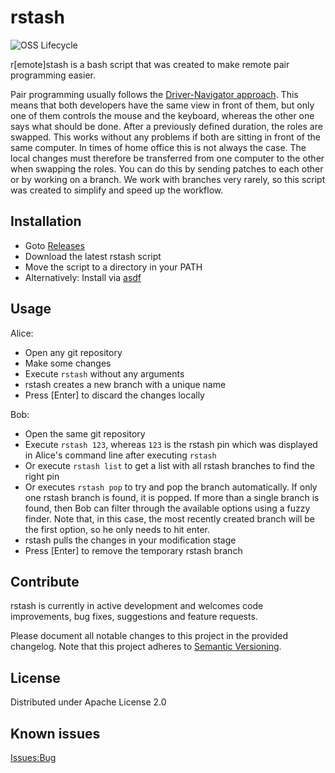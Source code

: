 # rstash
![OSS Lifecycle](https://img.shields.io/osslifecycle?file_url=https%3A%2F%2Fgithub.com%2Fotto-de%2Frstash%2Fblob%2Fmaster%2FOSSMETADATA)

r[emote]stash is a bash script that was created to make remote pair programming easier.

Pair programming usually follows the [Driver-Navigator approach](https://martinfowler.com/articles/on-pair-programming.html#DriverAndNavigator). This means that both developers have the same view in front of them, but only one of them controls the mouse and the keyboard, whereas the other one says what should be done. After a previously defined duration, the roles are swapped. This works without any problems if both are sitting in front of the same computer. In times of home office this is not always the case. The local changes must therefore be transferred from one computer to the other when swapping the roles. You can do this by sending patches to each other or by working on a branch. We work with branches very rarely, so this script was created to simplify and speed up the workflow.

## Installation
- Goto [Releases](https://github.com/otto-de/rstash/releases)
- Download the latest rstash script
- Move the script to a directory in your PATH
- Alternatively: Install via [asdf](https://github.com/carlduevel/asdf-rstash)

## Usage
Alice:
- Open any git repository
- Make some changes
- Execute ```rstash``` without any arguments
- rstash creates a new branch with a unique name
- Press [Enter] to discard the changes locally

Bob:
- Open the same git repository
- Execute ```rstash 123```, whereas ```123``` is the rstash pin which was displayed in Alice's command line after executing ```rstash```
- Or execute ```rstash list``` to get a list with all rstash branches to find the right pin
- Or executes ```rstash pop``` to try and pop the branch automatically. If only one rstash branch is found, it is popped. If more than a single branch is found, then Bob can filter through the available options using a fuzzy finder. Note that, in this case, the most recently created branch will be the first option, so he only needs to hit enter.
- rstash pulls the changes in your modification stage
- Press [Enter] to remove the temporary rstash branch

## Contribute
rstash is currently in active development and welcomes code improvements, bug fixes, suggestions and feature
requests. 

Please document all notable changes to this project in the provided changelog. Note that this project adheres to [Semantic Versioning](http://semver.org/).

## License
Distributed under Apache License 2.0

## Known issues
[Issues:Bug](https://github.com/otto-de/rstash/labels/bug)
